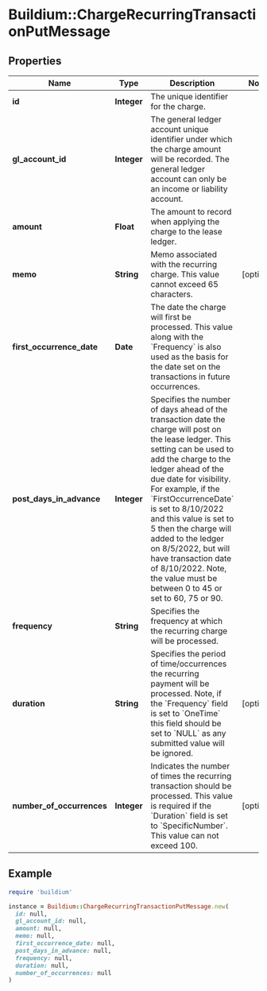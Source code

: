 # Buildium::ChargeRecurringTransactionPutMessage

## Properties

| Name | Type | Description | Notes |
| ---- | ---- | ----------- | ----- |
| **id** | **Integer** | The unique identifier for the charge. |  |
| **gl_account_id** | **Integer** | The general ledger account unique identifier under which the charge amount will be recorded. The general ledger account can only be an income or liability account. |  |
| **amount** | **Float** | The amount to record when applying the charge to the lease ledger. |  |
| **memo** | **String** | Memo associated with the recurring charge. This value cannot exceed 65 characters. | [optional] |
| **first_occurrence_date** | **Date** | The date the charge will first be processed. This value along with the &#x60;Frequency&#x60; is also used as the basis for the date set on the transactions in future occurrences. |  |
| **post_days_in_advance** | **Integer** | Specifies the number of days ahead of the transaction date the charge will post on the lease ledger. This setting can be used to add the charge to the ledger ahead of the due date for visibility. For example, if the &#x60;FirstOccurrenceDate&#x60; is set to 8/10/2022 and this value is set to 5 then the charge will added to the ledger on 8/5/2022, but will have transaction date of 8/10/2022. Note, the value must be between 0 to 45 or set to 60, 75 or 90. |  |
| **frequency** | **String** | Specifies the frequency at which the recurring charge will be processed. |  |
| **duration** | **String** | Specifies the period of time/occurrences the recurring payment will be processed. Note, if the &#x60;Frequency&#x60; field is set to &#x60;OneTime&#x60; this field should be set to &#x60;NULL&#x60; as any submitted value will be ignored. | [optional] |
| **number_of_occurrences** | **Integer** | Indicates the number of times the recurring transaction should be processed. This value is required if the &#x60;Duration&#x60; field is set to &#x60;SpecificNumber&#x60;. This value can not exceed 100. | [optional] |

## Example

```ruby
require 'buildium'

instance = Buildium::ChargeRecurringTransactionPutMessage.new(
  id: null,
  gl_account_id: null,
  amount: null,
  memo: null,
  first_occurrence_date: null,
  post_days_in_advance: null,
  frequency: null,
  duration: null,
  number_of_occurrences: null
)
```

